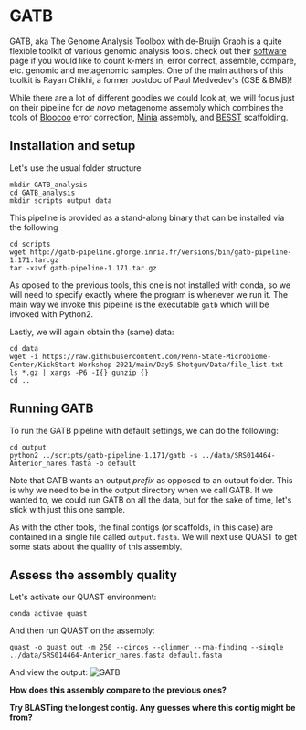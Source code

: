# GATB
GATB, aka The Genome Analysis Toolbox with de-Bruijn Graph is a quite flexible toolkit of various genomic analysis tools. check out their [software](https://gatb.inria.fr/software/) 
page if you would like to count k-mers in, error correct, assemble, compare, etc. genomic and metagenomic samples. One of the main authors of this toolkit is Rayan Chikhi, a 
former postdoc of Paul Medvedev's (CSE & BMB)!

While there are a lot of different goodies we could look at, we will focus just on their pipeline for _de novo_ metagenome assembly which combines the tools of 
[Bloocoo](https://gatb.inria.fr/software/bloocoo/) error correction, [Minia](https://github.com/ksahlin/BESST) assembly, and [BESST](https://gatb.inria.fr/software/minia/) scaffolding.

## Installation and setup
Let's use the usual folder structure
```
mkdir GATB_analysis
cd GATB_analysis
mkdir scripts output data
```

This pipeline is provided as a stand-along binary that can be installed via the following
```
cd scripts
wget http://gatb-pipeline.gforge.inria.fr/versions/bin/gatb-pipeline-1.171.tar.gz
tar -xzvf gatb-pipeline-1.171.tar.gz
```
As oposed to the previous tools, this one is not installed with conda, so we will need to specify exactly where the program is whenever we run it.
The main way we invoke this pipeline is the executable `gatb` which will be invoked with Python2.

Lastly, we will again obtain the (same) data:
```
cd data
wget -i https://raw.githubusercontent.com/Penn-State-Microbiome-Center/KickStart-Workshop-2021/main/Day5-Shotgun/Data/file_list.txt
ls *.gz | xargs -P6 -I{} gunzip {}
cd ..
```

## Running GATB

To run the GATB pipeline with default settings, we can do the following:
```
cd output
python2 ../scripts/gatb-pipeline-1.171/gatb -s ../data/SRS014464-Anterior_nares.fasta -o default
```
Note that GATB wants an output _prefix_ as opposed to an output folder. This is why we need to be in the output directory when we call GATB.
If we wanted to, we could run GATB on all the data, but for the sake of time, let's stick with just this one sample.

As with the other tools, the final contigs (or scaffolds, in this case) are contained in a single file called `output.fasta`. We will next use QUAST to get some stats 
about the quality of this assembly.

## Assess the assembly quality
Let's activate our QUAST environment:
```
conda activae quast
```
And then run QUAST on the assembly:
```
quast -o quast_out -m 250 --circos --glimmer --rna-finding --single ../data/SRS014464-Anterior_nares.fasta default.fasta
```
And view the output:
![GATB](https://user-images.githubusercontent.com/6362936/128284961-4bd6722d-08d1-4f47-989d-342a22509754.PNG)


**How does this assembly compare to the previous ones?**

**Try BLASTing the longest contig. Any guesses where this contig might be from?**
